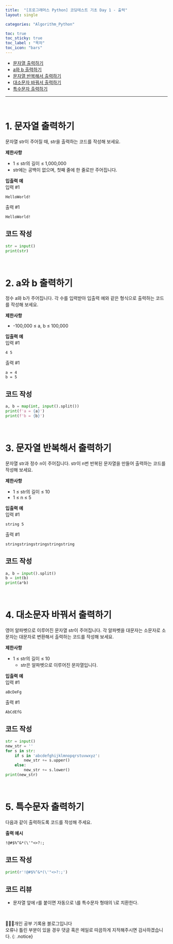 ```yaml
---
title:  "[프로그래머스 Python] 코딩테스트 기초 Day 1 - 출력"
layout: single

categories: "Algorithm_Python"

toc: true
toc_sticky: true
toc_label : "목차"
toc_icon: "bars"
---
```


- [문자열 출력하기](https://school.programmers.co.kr/learn/courses/30/lessons/181952)
- [a와 b 출력하기](https://school.programmers.co.kr/learn/courses/30/lessons/181951)
- [문자열 반복해서 출력하기](https://school.programmers.co.kr/learn/courses/30/lessons/181950)
- [대소문자 바꿔서 출력하기](https://school.programmers.co.kr/learn/courses/30/lessons/181949)
- [특수문자 출력하기](https://school.programmers.co.kr/learn/courses/30/lessons/181948)

***

<br>

# 1. 문자열 출력하기
문자열 str이 주어질 때, str을 출력하는 코드를 작성해 보세요.

**제한사항**
- 1 ≤ str의 길이 ≤ 1,000,000
- str에는 공백이 없으며, 첫째 줄에 한 줄로만 주어집니다.

**입출력 예** <br>
입력 #1
```
HelloWorld!
```
출력 #1
```
HelloWorld!
```

## 코드 작성
```python
str = input()
print(str)
```

<br>

# 2. a와 b 출력하기
정수 a와 b가 주어집니다. 각 수를 입력받아 입출력 예와 같은 형식으로 출력하는 코드를 작성해 보세요.

**제한사항**
- -100,000 ≤ a, b ≤ 100,000

**입출력 예** <br>
입력 #1
```
4 5
```
출력 #1
```
a = 4
b = 5
```

## 코드 작성
```python
a, b = map(int, input().split())
print(f'a = {a}')
print(f'b = {b}')
```

<br>

# 3. 문자열 반복해서 출력하기
문자열 str과 정수 n이 주어집니다.
str이 n번 반복된 문자열을 만들어 출력하는 코드를 작성해 보세요.

**제한사항**
- 1 ≤ str의 길이 ≤ 10
- 1 ≤ n ≤ 5

**입출력 예** <br>
입력 #1
```
string 5
```
출력 #1
```
stringstringstringstringstring
```

## 코드 작성
```python
a, b = input().split()
b = int(b)
print(a*b)
```

<br>

# 4. 대소문자 바꿔서 출력하기
영어 알파벳으로 이루어진 문자열 str이 주어집니다. 각 알파벳을 대문자는 소문자로 소문자는 대문자로 변환해서 출력하는 코드를 작성해 보세요.

**제한사항**
- 1 ≤ str의 길이 ≤ 10
  - str은 알파벳으로 이루어진 문자열입니다.

**입출력 예** <br>
입력 #1
```
aBcDeFg
```
출력 #1
```
AbCdEfG
```

## 코드 작성 
```python
str = input()
new_str = ''
for s in str:
    if s in 'abcdefghijklmnopqrstuvwxyz':
        new_str += s.upper()
    else:
        new_str += s.lower()
print(new_str)
```

<br>

# 5. 특수문자 출력하기
다음과 같이 출력하도록 코드를 작성해 주세요.

**출력 예시**
```
!@#$%^&*(\'"<>?:;
```

## 코드 작성
```python
print(r'!@#$%^&*(\'"<>?:;')
```

## 코드 리뷰
- 문자열 앞에 r를 붙이면 자동으로 \를 특수문자 형태의 \로 치환한다.

<br>

👩🏻‍💻개인 공부 기록용 블로그입니다
<br>오류나 틀린 부분이 있을 경우 댓글 혹은 메일로 따끔하게 지적해주시면 감사하겠습니다.
{: .notice}